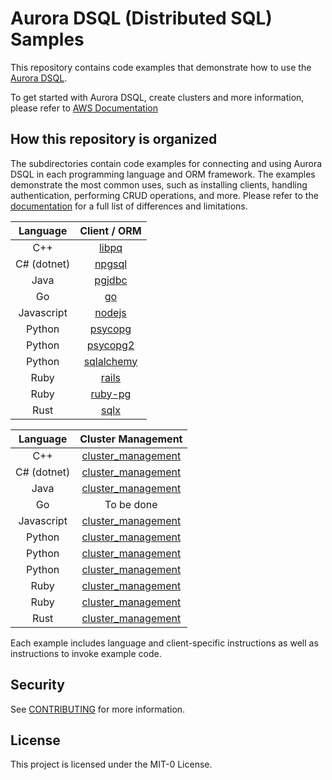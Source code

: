# Aurora DSQL (Distributed SQL) Samples

This repository contains code examples that demonstrate how to use the [Aurora DSQL](https://aws.amazon.com/rds/aurora/dsql/).

To get started with Aurora DSQL, create clusters and more information, please refer to [AWS Documentation](https://docs.aws.amazon.com/aurora-dsql/latest/userguide/getting-started.html)

## How this repository is organized

The subdirectories contain code examples for connecting and using Aurora DSQL in each programming language and ORM framework. The examples demonstrate the most common uses, such as installing clients, handling authentication, performing CRUD operations, and more. Please refer to the [documentation](https://docs.aws.amazon.com/aurora-dsql/latest/userguide/known-issues.html) for a full list of differences and limitations.

|  Language   |          Client / ORM           |
| :---------: | :-----------------------------: |
|     C++     |       [libpq](cpp/libpq)        |
| C# (dotnet) |     [npgsql](dotnet/npgsql)     |
|    Java     |      [pgjdbc](java/pgjdbc)      |
|     Go      |          [go](go/pgx/)          |
| Javascript  |  [nodejs](javascript/nodejs/)   |
|   Python    |   [psycopg](python/psycopg/)    |
|   Python    |  [psycopg2](python/psycopg2/)   |
|   Python    | [sqlalchemy](python/sqlalchemy) |
|    Ruby     |       [rails](ruby/rails)       |
|    Ruby     |     [ruby-pg](ruby/ruby-pg)     |
|    Rust     |        [sqlx](rust/sqlx)        |

|  Language   |                 Cluster Management                  |
| :---------: | :-------------------------------------------------: |
|     C++     |    [cluster_management](cpp/cluster_management)     |
| C# (dotnet) |   [cluster_management](dotnet/cluster_management)   |
|    Java     |    [cluster_management](java/cluster_management)    |
|     Go      |                     To be done                      |
| Javascript  | [cluster_management](javascript/cluster_management) |
|   Python    |   [cluster_management](python/cluster_management)   |
|   Python    |   [cluster_management](python/cluster_management)   |
|   Python    |   [cluster_management](python/cluster_management)   |
|    Ruby     |    [cluster_management](ruby/cluster_management)    |
|    Ruby     |    [cluster_management](ruby/cluster_management)    |
|    Rust     |    [cluster_management](rust/cluster_management)    |

Each example includes language and client-specific instructions as well as instructions to invoke example code.

## Security

See [CONTRIBUTING](CONTRIBUTING.md#security-issue-notifications) for more information.

## License

This project is licensed under the MIT-0 License.
